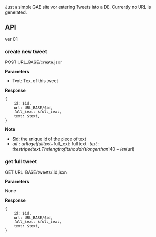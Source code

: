 Just a simple GAE site vor entering Tweets into a DB.
Currently no URL is generated.

## API

ver 0.1

### create new tweet

POST URL_BASE/create.json

**Parameters**

 - Text: Text of this tweet

**Response**

	{
		id: $id,
		url: URL_BASE/$id,
		full_text: $full_text,
		text: $text,
	}

**Note**
	
 - $id: the unique id of the piece of text
 - $url: url to get full text
 -$full_text: full text
 -$text: the striped text. The length of it shouldn't longer than 140 - len($url)

### get full tweet

GET URL_BASE/tweets/:id.json

**Parameters**

 None

**Response**

	{
		id: $id,
		url: URL_BASE/$id,
		full_text: $full_text,
		text: $text,
	}

